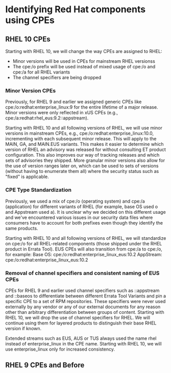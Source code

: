 # Identifying Red Hat components using CPEs


## RHEL 10 CPEs
Starting with  RHEL 10, we will change the way CPEs are assigned to RHEL:
* Minor versions will be used in CPEs for mainstream RHEL versionss
* The cpe:/o prefix will be used instead of mixed usage of cpe:/o and cpe:/a for all RHEL variants
* The channel specifiers are being dropped


### Minor Version CPEs
Previously, for RHEL 9 and earlier we assigned generic CPEs like cpe:/o:redhat:enterprise_linux:9 for the entire 
lifetime of a major release. Minor versions were only reflected in xUS CPEs (e.g., cpe:/a:redhat:rhel_eus:9.2::appstream).

Starting with RHEL 10 and all following versions of RHEL, we will use minor versions in mainstream CPEs, 
e.g., cpe:/o:redhat:enterprise_linux:10.0, incrementing with each subsequent minor release. This will apply to the 
MAIN, GA, and MAIN.EUS variants. This makes it easier to determine which version of RHEL an advisory was released for 
without consulting ET product configuration. This also improves our way of tracking releases and which sets of 
advisories they shipped. More granular minor versions also allow for the use of version ranges later on, which can be 
used to sets of versions (without having to enumerate them all) where the security status such as "fixed" is applicable.

### CPE Type Standardization
Previously, we used a mix of cpe:/o (operating system) and cpe:/a (application) for different variants of RHEL 
(for example, base OS used o and Appstream used a). It is unclear why we decided on this different usage and we've 
encountered various issues in our security data files where consumers have to account for both prefixes even though 
they identify the same products.

Starting with RHEL 10 and all following versions of RHEL, we will standardize on cpe:/o for all RHEL-related components
(those shipped under the RHEL product in Errata Tool). EUS CPEs will also transition from cpe:/a to cpe:/o, for example:
Base OS: cpe:/o:redhat:enterprise_linux_eus:10.2
AppStream: cpe:/o:redhat:enterprise_linux_eus:10.2

### Removal of channel specifiers and consistent naming of EUS CPEs
CPEs for RHEL 9 and earlier used channel specifiers such as ::appstream and ::baseos to differentiate between different
Errata Tool Variants and pin a specific CPE to a set of RPM repositories. These specifiers were never used externally
by any vendor or any of our external documents for any reason other than arbitrary differentiation between groups of
content. Starting with RHEL 10, we will drop the use of channel specifiers for RHEL. We will continue using them for
layered products to distinguish their base RHEL version if known.

Extended streams such as EUS, AUS or TUS always used the name rhel instead of enterprise_linux in the CPE name.
Starting with RHEL 10, we will use enterprise_linux only for increased consistency.

## RHEL 9 CPEs and Before 


